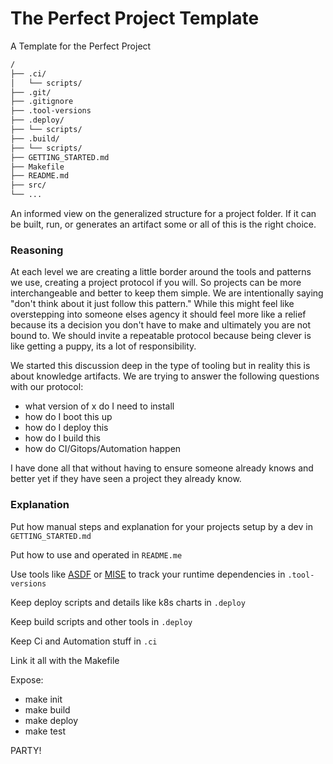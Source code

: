 # The Perfect Project Template
A Template for the Perfect Project

```bash
/
├── .ci/
│   └── scripts/
├── .git/
├── .gitignore
├── .tool-versions
├── .deploy/
├── └── scripts/
├── .build/
├── └── scripts/
├── GETTING_STARTED.md
├── Makefile
├── README.md
├── src/
└── ...
```

An informed view on the generalized structure for a project folder. If it can be built, run, or generates an artifact some or all of this is the right choice.

### Reasoning

At each level we are creating a little border around the tools and patterns we use, creating a project protocol if you will. So projects can be more interchangeable and better to keep them simple. We are intentionally saying "don't think about it just follow this pattern." While this might feel like overstepping into someone elses agency it should feel more like a relief because its a decision you don't have to make and ultimately you are not bound to. We should invite a repeatable protocol because being clever is like getting a puppy, its a lot of responsibility.

We started this discussion deep in the type of tooling but in reality this is about knowledge artifacts. We are trying to answer the following questions with our protocol:
- what version of x do I need to install
- how do I boot this up
- how do I deploy this
- how do I build this
- how do CI/Gitops/Automation happen

I have done all that without having to ensure someone already knows and better yet if they have seen a project they already know.

### Explanation

Put how manual steps and explanation for your projects setup by a dev in `GETTING_STARTED.md`

Put how to use and operated in `README.me`

Use tools like [ASDF](https://asdf-vm.com/) or [MISE](https://github.com/jdx/mise) to track your runtime dependencies in `.tool-versions`

Keep deploy scripts and details like k8s charts in `.deploy`

Keep build scripts and other tools in `.deploy`

Keep Ci and Automation stuff in `.ci`

Link it all with the Makefile

Expose:
- make init
- make build
- make deploy
- make test

PARTY!

